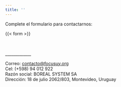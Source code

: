 ```yaml
---
title: ''
---
```


Complete el formulario para contactarnos:

{{< form >}}

<br>
<br>
_____________

Correo: contacto@focusuy.org
<br>
Cel: (+598) 94 012 922
<br>
Razón social: BOREAL SYSTEM SA
<br>
Dirección: 18 de julio 2062/803, Montevideo, Uruguay

